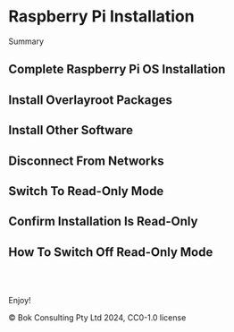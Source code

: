 # Raspberry Pi Installation

Summary

## Complete Raspberry Pi OS Installation

## Install Overlayroot Packages

## Install Other Software

## Disconnect From Networks

## Switch To Read-Only Mode

## Confirm Installation Is Read-Only

## How To Switch Off Read-Only Mode

<br />

<br />

Enjoy!

© Bok Consulting Pty Ltd 2024, CC0-1.0 license
